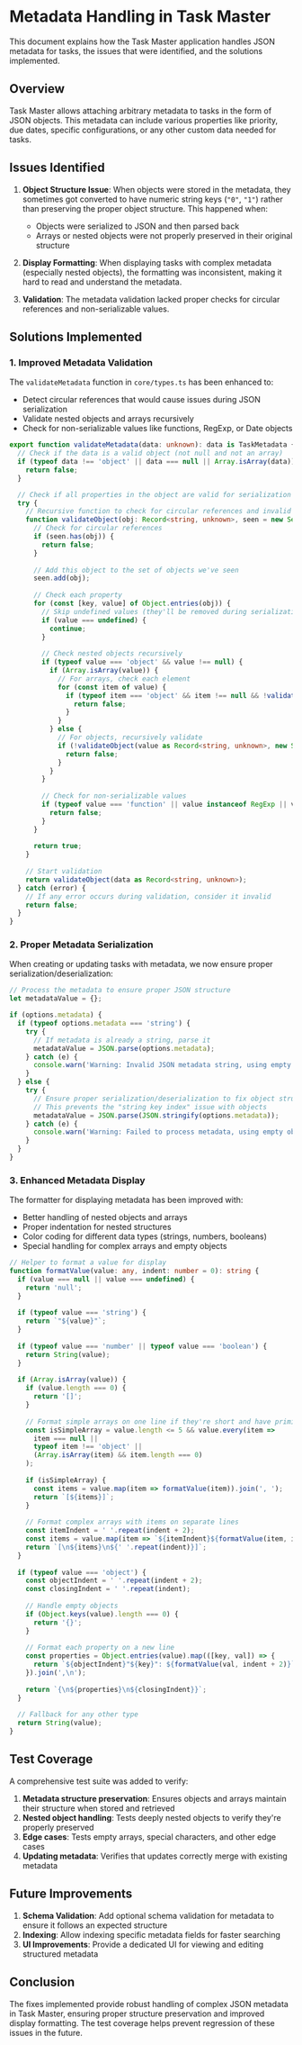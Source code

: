 # Metadata Handling in Task Master

This document explains how the Task Master application handles JSON metadata for tasks, the issues that were identified, and the solutions implemented.

## Overview

Task Master allows attaching arbitrary metadata to tasks in the form of JSON objects. This metadata can include various properties like priority, due dates, specific configurations, or any other custom data needed for tasks.

## Issues Identified

1. **Object Structure Issue**: When objects were stored in the metadata, they sometimes got converted to have numeric string keys (`"0"`, `"1"`) rather than preserving the proper object structure. This happened when:
   - Objects were serialized to JSON and then parsed back
   - Arrays or nested objects were not properly preserved in their original structure

2. **Display Formatting**: When displaying tasks with complex metadata (especially nested objects), the formatting was inconsistent, making it hard to read and understand the metadata.

3. **Validation**: The metadata validation lacked proper checks for circular references and non-serializable values.

## Solutions Implemented

### 1. Improved Metadata Validation

The `validateMetadata` function in `core/types.ts` has been enhanced to:
- Detect circular references that would cause issues during JSON serialization
- Validate nested objects and arrays recursively
- Check for non-serializable values like functions, RegExp, or Date objects

```typescript
export function validateMetadata(data: unknown): data is TaskMetadata {
  // Check if the data is a valid object (not null and not an array)
  if (typeof data !== 'object' || data === null || Array.isArray(data)) {
    return false;
  }

  // Check if all properties in the object are valid for serialization
  try {
    // Recursive function to check for circular references and invalid values
    function validateObject(obj: Record<string, unknown>, seen = new Set<object>()): boolean {
      // Check for circular references
      if (seen.has(obj)) {
        return false;
      }
      
      // Add this object to the set of objects we've seen
      seen.add(obj);
      
      // Check each property
      for (const [key, value] of Object.entries(obj)) {
        // Skip undefined values (they'll be removed during serialization anyway)
        if (value === undefined) {
          continue;
        }
        
        // Check nested objects recursively
        if (typeof value === 'object' && value !== null) {
          if (Array.isArray(value)) {
            // For arrays, check each element
            for (const item of value) {
              if (typeof item === 'object' && item !== null && !validateObject(item as Record<string, unknown>, new Set(seen))) {
                return false;
              }
            }
          } else {
            // For objects, recursively validate
            if (!validateObject(value as Record<string, unknown>, new Set(seen))) {
              return false;
            }
          }
        }
        
        // Check for non-serializable values
        if (typeof value === 'function' || value instanceof RegExp || value instanceof Date) {
          return false;
        }
      }
      
      return true;
    }
    
    // Start validation
    return validateObject(data as Record<string, unknown>);
  } catch (error) {
    // If any error occurs during validation, consider it invalid
    return false;
  }
}
```

### 2. Proper Metadata Serialization

When creating or updating tasks with metadata, we now ensure proper serialization/deserialization:

```typescript
// Process the metadata to ensure proper JSON structure
let metadataValue = {};

if (options.metadata) {
  if (typeof options.metadata === 'string') {
    try {
      // If metadata is already a string, parse it
      metadataValue = JSON.parse(options.metadata);
    } catch (e) {
      console.warn('Warning: Invalid JSON metadata string, using empty object');
    }
  } else {
    try {
      // Ensure proper serialization/deserialization to fix object structure
      // This prevents the "string key index" issue with objects
      metadataValue = JSON.parse(JSON.stringify(options.metadata));
    } catch (e) {
      console.warn('Warning: Failed to process metadata, using empty object');
    }
  }
}
```

### 3. Enhanced Metadata Display

The formatter for displaying metadata has been improved with:

- Better handling of nested objects and arrays
- Proper indentation for nested structures
- Color coding for different data types (strings, numbers, booleans)
- Special handling for complex arrays and empty objects

```typescript
// Helper to format a value for display
function formatValue(value: any, indent: number = 0): string {
  if (value === null || value === undefined) {
    return 'null';
  }
  
  if (typeof value === 'string') {
    return `"${value}"`;
  }
  
  if (typeof value === 'number' || typeof value === 'boolean') {
    return String(value);
  }
  
  if (Array.isArray(value)) {
    if (value.length === 0) {
      return '[]';
    }
    
    // Format simple arrays on one line if they're short and have primitive values
    const isSimpleArray = value.length <= 5 && value.every(item => 
      item === null || 
      typeof item !== 'object' || 
      (Array.isArray(item) && item.length === 0)
    );
    
    if (isSimpleArray) {
      const items = value.map(item => formatValue(item)).join(', ');
      return `[${items}]`;
    }
    
    // Format complex arrays with items on separate lines
    const itemIndent = ' '.repeat(indent + 2);
    const items = value.map(item => `${itemIndent}${formatValue(item, indent + 2)}`).join(',\n');
    return `[\n${items}\n${' '.repeat(indent)}]`;
  }
  
  if (typeof value === 'object') {
    const objectIndent = ' '.repeat(indent + 2);
    const closingIndent = ' '.repeat(indent);
    
    // Handle empty objects
    if (Object.keys(value).length === 0) {
      return '{}';
    }
    
    // Format each property on a new line
    const properties = Object.entries(value).map(([key, val]) => {
      return `${objectIndent}"${key}": ${formatValue(val, indent + 2)}`;
    }).join(',\n');
    
    return `{\n${properties}\n${closingIndent}}`;
  }
  
  // Fallback for any other type
  return String(value);
}
```

## Test Coverage

A comprehensive test suite was added to verify:

1. **Metadata structure preservation**: Ensures objects and arrays maintain their structure when stored and retrieved
2. **Nested object handling**: Tests deeply nested objects to verify they're properly preserved
3. **Edge cases**: Tests empty arrays, special characters, and other edge cases
4. **Updating metadata**: Verifies that updates correctly merge with existing metadata

## Future Improvements

1. **Schema Validation**: Add optional schema validation for metadata to ensure it follows an expected structure
2. **Indexing**: Allow indexing specific metadata fields for faster searching
3. **UI Improvements**: Provide a dedicated UI for viewing and editing structured metadata

## Conclusion

The fixes implemented provide robust handling of complex JSON metadata in Task Master, ensuring proper structure preservation and improved display formatting. The test coverage helps prevent regression of these issues in the future.